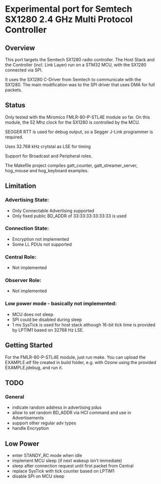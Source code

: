 # Experimental port for Semtech SX1280 2.4 GHz Multi Protocol Controller

## Overview

This port targets the Semtech SX1280 radio controller. The Host Stack and the Controller (incl. Link Layer) run on a STM32 MCU, with the SX1280 connected via SPI.

It uses the SX1280 C-Driver from Semtech to communicate with the SX1280. The main modification was to the SPI driver that uses DMA for full packets.

## Status

Only tested with the Miromico FMLR-80-P-STL4E module so far. On this module, the 52 Mhz clock for the SX1280 is controlled by the MCU.

SEGGER RTT is used for debug output, so a Segger J-Link programmer is required.

Uses 32.768 kHz crytstal as LSE for timing

Support for Broadcast and Peripheral roles.

The Makefile project compiles gatt_counter, gatt_streamer_server, hog_mouse and hog_keyboard examples.

## Limitation

### Advertising State:
- Only Connectable Advertising supported
- Only fixed public BD_ADDR of 33:33:33:33:33:33 is used

### Connection State:
- Encryption not implemented
- Some LL PDUs not supported

### Central Role:
- Not implemented

### Observer Role:
- Not implemented

### Low power mode - basically not implemented:
- MCU does not sleep
- SPI could be disabled during sleep
- 1 ms SysTick is used for host stack although 16-bit tick time is provided by LPTIM1 based on 32768 Hz LSE.

## Getting Started

For the FMLR-80-P-STL4E module, just run make. You can upload the EXAMPLE.elf file created in build folder,
e.g. with Ozone using the provided EXAMPLE.jdebug, and run it.

## TODO

### General
- indicate random address in advertising pdus
- allow to set random BD_ADDR via HCI command and use in Advertisements
- support other regular adv types
- handle Encryption

## Low Power
- enter STANDY_RC mode when idle
- implement MCU sleep (if next wakeup isn't immediate)
- sleep after connection request until first packet from Central
- replace SysTick with tick counter based on LPTIM1
- disable SPI on MCU sleep

